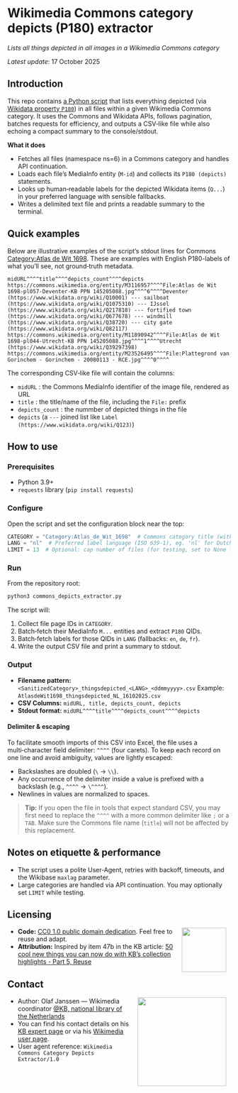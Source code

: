 # Wikimedia Commons category depicts (P180) extractor

*Lists all things depicted in all images in a Wikimedia Commons category* 

*Latest update*: 17 October 2025

## Introduction

This repo contains [a Python script](wmc-category-depicts-extractor.py) that lists everything depicted (via [Wikidata property `P180`](https://www.wikidata.org/wiki/Property:P180)) in all files within a given Wikimedia Commons category. It uses the Commons and Wikidata APIs, follows pagination, batches requests for efficiency, and outputs a CSV‑like file while also echoing a compact summary to the console/stdout.

**What it does**

* Fetches all files (namespace ns=6) in a Commons category and handles API continuation.
* Loads each file’s MediaInfo entity (`M-id`) and collects its `P180 (depicts)` statements.
* Looks up human‑readable labels for the depicted Wikidata items (`Q...`) in your preferred language with sensible fallbacks.
* Writes a delimited text file and prints a readable summary to the terminal.

## Quick examples

Below are illustrative examples of the script’s stdout lines for Commons [Category:Atlas de Wit 1698](https://commons.wikimedia.org/wiki/Category:Atlas_de_Wit_1698). These are examples with English P180-labels of what you’ll see, not ground‑truth metadata.

```
midURL^^^^title^^^^depicts_count^^^^depicts
https://commons.wikimedia.org/entity/M3116957^^^^File:Atlas de Wit 1698-pl057-Deventer-KB PPN 145205088.jpg^^^^6^^^^Deventer (https://www.wikidata.org/wiki/Q10001) --- sailboat (https://www.wikidata.org/wiki/Q1075310) --- IJssel (https://www.wikidata.org/wiki/Q217818) --- fortified town (https://www.wikidata.org/wiki/Q677678) --- windmill (https://www.wikidata.org/wiki/Q38720) --- city gate (https://www.wikidata.org/wiki/Q82117)
https://commons.wikimedia.org/entity/M11890942^^^^File:Atlas de Wit 1698-pl044-Utrecht-KB PPN 145205088.jpg^^^^1^^^^Utrecht (https://www.wikidata.org/wiki/Q39297398)
https://commons.wikimedia.org/entity/M23526495^^^^File:Plattegrond van Gorinchem - Gorinchem - 20080113 - RCE.jpg^^^^0^^^^
```

The corresponding CSV‑like file will contain the columns:

* `midURL` : the Commons MediaInfo identifier of the image file, rendered as URL
* `title` : the title/name of the file, including the `File:` prefix
* `depicts_count` : the nummber of depicted things in the file
* `depicts` (a `---` joined list like `Label (https://www.wikidata.org/wiki/Q123)`)

## How to use

### Prerequisites

* Python 3.9+
* `requests` library (`pip install requests`)

### Configure

Open the script and set the configuration block near the top:

```python
CATEGORY = "Category:Atlas_de_Wit_1698"  # Commons category title (with prefix)
LANG = "nl"  # Preferred label language (ISO 639‑1), eg. 'nl' for Dutch labels, 'en' for English etc.
LIMIT = 13  # Optional: cap number of files (for testing, set to None for all)
```

### Run

From the repository root:

```bash
python3 commons_depicts_extractor.py
```

The script will:

1. Collect file page IDs in `CATEGORY`.
2. Batch‑fetch their MediaInfo `M...` entities and extract `P180` QIDs.
3. Batch‑fetch labels for those QIDs in `LANG` (fallbacks: `en`, `de`, `fr`).
4. Write the output CSV file and print a summary to stdout.

### Output

* **Filename pattern:** `<SanitizedCategory>_thingsdepicted_<LANG>_<ddmmyyyy>.csv`
  Example: `AtlasdeWit1698_thingsdepicted_NL_16102025.csv`
* **CSV Columns:** `midURL, title, depicts_count, depicts`
* **Stdout format:** `midURL^^^^title^^^^depicts_count^^^^depicts`

#### Delimiter & escaping

To facilitate smooth imports of this CSV into Excel, the file uses a multi‑character field delimiter: `^^^^` (four carets). To keep each record on one line and avoid ambiguity, values are lightly escaped:

* Backslashes are doubled (`\` → `\\`).
* Any occurrence of the delimiter inside a value is prefixed with a backslash (e.g., `^^^^` → `\^^^^`).
* Newlines in values are normalized to spaces.

> **Tip:** If you open the file in tools that expect standard CSV, you may first need to replace the `^^^^` with a more common delimiter like `;` or a `TAB`. Make sure the Commons file name (`title`) will not be affected by this replacement.

## Notes on etiquette & performance

* The script uses a polite User‑Agent, retries with backoff, timeouts, and the Wikibase `maxlag` parameter.
* Large categories are handled via API continuation. You may optionally set `LIMIT` while testing.

## Licensing

<image src="https://kbnlwikimedia.github.io/SDoC/media/icon_cc0.png" width="100" hspace="10" align="right"/>

* **Code:** [CC0 1.0 public domain dedication](https://github.com/KBNLwikimedia/GLAMorousToHTML/blob/main/LICENSE). Feel free to reuse and adapt.
* **Attribution:** Inspired by item 47b in the KB article:
  [50 cool new things you can now do with KB’s collection highlights - Part 5, Reuse](https://kbnlwikimedia.github.io/KBCollectionHighlights/stories/Cool%20new%20things%20you%20can%20now%20do%20with%20the%20KB's%20collection%20highlights/Part%205%2C%20Reuse.html)

## Contact

<image src="https://kbnlwikimedia.github.io/SDoC/media/icon_kb2.png" width="200" hspace="10" align="right"/>

* Author: Olaf Janssen — Wikimedia coordinator [@KB, national library of the Netherlands](https://www.kb.nl)
* You can find his contact details on his [KB expert page](https://www.kb.nl/over-ons/experts/olaf-janssen) or via his [Wikimedia user page](https://commons.wikimedia.org/wiki/User:OlafJanssen).
* User agent reference: `Wikimedia Commons Category Depicts Extractor/1.0`



